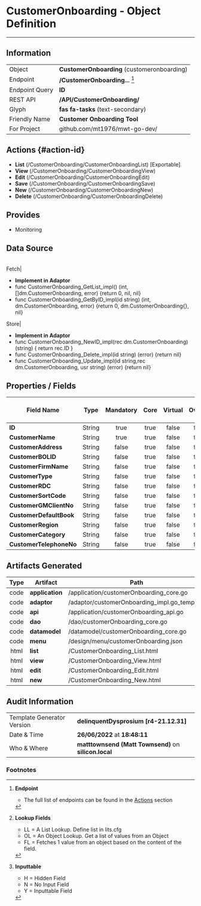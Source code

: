 # **CustomerOnboarding** - Object Definition
---
##  Information
|   |   |
|---|---|
|Object         |**CustomerOnboarding** (customeronboarding) |
|Endpoint 	    |**/CustomerOnboarding...** [^1]|
|Endpoint Query |**ID**|
|REST API|**/API/CustomerOnboarding/**|
Glyph|**fas fa-tasks** (text-secondary)
Friendly Name|**Customer Onboarding Tool**|
|For Project    |github.com/mt1976/mwt-go-dev/|

##  Actions {#action-id}
* **List** (/CustomerOnboarding/CustomerOnboardingList) [Exportable]
* **View** (/CustomerOnboarding/CustomerOnboardingView)
* **Edit** (/CustomerOnboarding/CustomerOnboardingEdit)
* **Save** (/CustomerOnboarding/CustomerOnboardingSave)
* **New** (/CustomerOnboarding/CustomerOnboardingNew)
* **Delete** (/CustomerOnboarding/CustomerOnboardingDelete)







##  Provides



* Monitoring 



##  Data Source 
|   |   |
|---|---|

Fetch|<ul><li>**Implement in Adaptor**</li><li> func CustomerOnboarding_GetList_impl() (int, []dm.CustomerOnboarding, error) {return 0, nil, nil}</li><li>func CustomerOnboarding_GetByID_impl(id string) (int, dm.CustomerOnboarding, error) {return 0, dm.CustomerOnboarding{}, nil}</li></ul>
Store|<ul><li>**Implement in Adaptor**</li><li>func CustomerOnboarding_NewID_impl(rec dm.CustomerOnboarding) (string) { return rec.ID } </li><li>func CustomerOnboarding_Delete_impl(id string) (error) {return nil}</li><li>func CustomerOnboarding_Update_impl(id string,rec dm.CustomerOnboarding, usr string) (error) {return nil}</li></ul>

##  Properties / Fields
| Field Name| Type | Mandatory | Core | Virtual | Overide | Lookup [^2]| Lookup Object      | Lookup Field Source         | Lookup Return Value                | Inputable [^3]|DB Column|Default Value| No Change | Callout | Internal | Display | Mask |
| -- | --  | :--: | :--: | :--: |:--: |:--: |:--: |-- |-- |:--: |-- | --| :--: | :--: | :--: | -- | -- |
|**ID**|String|true|true|false|false|||||Y|ID||false|false|false|text||
|**CustomerName**|String|true|true|false|false|||||Y|CustomerName||false|false|false|text||
|**CustomerAddress**|String|false|true|false|false|||||Y|CustomerAddress||false|false|false|text||
|**CustomerBOLID**|String|false|true|false|false|||||Y|CustomerBOLID||false|false|false|text||
|**CustomerFirmName**|String|false|true|false|false|||||Y|CustomerFirmName||false|false|false|text||
|**CustomerType**|String|false|true|false|false|||||Y|CustomerType||false|false|false|text||
|**CustomerRDC**|String|false|true|false|false|||||Y|CustomerRDC||false|false|false|text||
|**CustomerSortCode**|String|false|true|false|false|||||Y|CustomerSortCode||false|false|false|text||
|**CustomerGMClientNo**|String|false|true|false|false|||||Y|CustomerGMClientNo||false|false|false|text||
|**CustomerDefaultBook**|String|false|true|false|false|||||Y|CustomerDefaultBook||false|false|false|text||
|**CustomerRegion**|String|false|true|false|false|||||Y|CustomerRegion||false|false|false|text||
|**CustomerCategory**|String|false|true|false|false|||||Y|CustomerCategory||false|false|false|text||
|**CustomerTelephoneNo**|String|false|true|false|false|||||Y|CustomerTelephoneNo||false|false|false|text||


##  Artifacts Generated
| Type | Artifact | Path|
| :--: | -- | -- |
| code | **application** | /application/customerOnboarding_core.go |
| code | **adaptor** | /adaptor/customerOnboarding_impl.go_template |
| code | **api** | /application/customerOnboarding_api.go |
| code | **dao** | /dao/customerOnboarding_core.go |
| code | **datamodel** | /datamodel/customerOnboarding_core.go |
| code | **menu** | /design/menu/customerOnboarding.json |
| html | **list** | /CustomerOnboarding_List.html |
| html | **view** | /CustomerOnboarding_View.html |
| html | **edit** | /CustomerOnboarding_Edit.html |
| html | **new** | /CustomerOnboarding_New.html |


## Audit Information
|   |   |
|---|---|
Template Generator Version   | **delinquentDysprosium [r4-21.12.31]**
Date & Time		     | **26/06/2022** at **18:48:11**
Who & Where		     | **matttownsend (Matt Townsend)** on **silicon.local**

### Footnotes
[^1]: **Endpoint**
    * The full list of endpoints can be found in the [Actions](#action-id) section
[^2]: **Lookup Fields**
    * LL = A List Lookup. Define list in lits.cfg
    * OL = An Object Lookup. Get a list of values from an Object
    * FL = Fetches 1 value from an object based on the content of the field. 
[^3]: **Inputtable**   
    * H = Hidden Field
    * N = No Input Field
    * Y = Inputtable Field